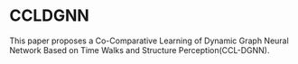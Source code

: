 # CCLDGNN
This paper proposes a Co-Comparative Learning of Dynamic Graph Neural Network Based on Time Walks and Structure Perception(CCL-DGNN).
